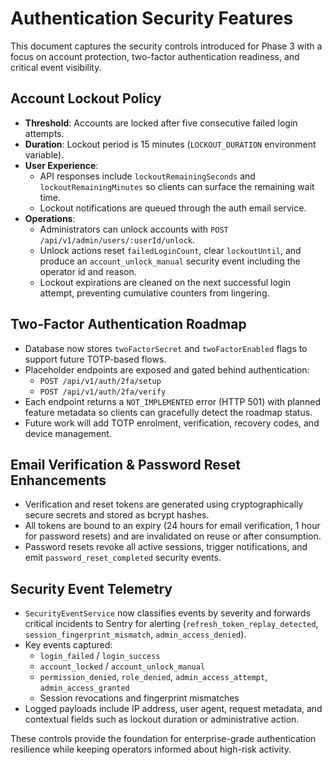 # Authentication Security Features

This document captures the security controls introduced for Phase&nbsp;3 with a focus on
account protection, two-factor authentication readiness, and critical event visibility.

## Account Lockout Policy

- **Threshold**: Accounts are locked after five consecutive failed login attempts.
- **Duration**: Lockout period is 15 minutes (`LOCKOUT_DURATION` environment variable).
- **User Experience**:
  - API responses include `lockoutRemainingSeconds` and `lockoutRemainingMinutes` so clients can
    surface the remaining wait time.
  - Lockout notifications are queued through the auth email service.
- **Operations**:
  - Administrators can unlock accounts with `POST /api/v1/admin/users/:userId/unlock`.
  - Unlock actions reset `failedLoginCount`, clear `lockoutUntil`, and produce an
    `account_unlock_manual` security event including the operator id and reason.
  - Lockout expirations are cleaned on the next successful login attempt, preventing cumulative
    counters from lingering.

## Two-Factor Authentication Roadmap

- Database now stores `twoFactorSecret` and `twoFactorEnabled` flags to support future TOTP-based
  flows.
- Placeholder endpoints are exposed and gated behind authentication:
  - `POST /api/v1/auth/2fa/setup`
  - `POST /api/v1/auth/2fa/verify`
- Each endpoint returns a `NOT_IMPLEMENTED` error (HTTP&nbsp;501) with planned feature metadata so
  clients can gracefully detect the roadmap status.
- Future work will add TOTP enrolment, verification, recovery codes, and device management.

## Email Verification & Password Reset Enhancements

- Verification and reset tokens are generated using cryptographically secure secrets and stored as
  bcrypt hashes.
- All tokens are bound to an expiry (24&nbsp;hours for email verification, 1&nbsp;hour for password
  resets) and are invalidated on reuse or after consumption.
- Password resets revoke all active sessions, trigger notifications, and emit
  `password_reset_completed` security events.

## Security Event Telemetry

- `SecurityEventService` now classifies events by severity and forwards critical incidents to
  Sentry for alerting (`refresh_token_replay_detected`, `session_fingerprint_mismatch`,
  `admin_access_denied`).
- Key events captured:
  - `login_failed` / `login_success`
  - `account_locked` / `account_unlock_manual`
  - `permission_denied`, `role_denied`, `admin_access_attempt`, `admin_access_granted`
  - Session revocations and fingerprint mismatches
- Logged payloads include IP address, user agent, request metadata, and contextual fields such as
  lockout duration or administrative action.

These controls provide the foundation for enterprise-grade authentication resilience while keeping
operators informed about high-risk activity.
